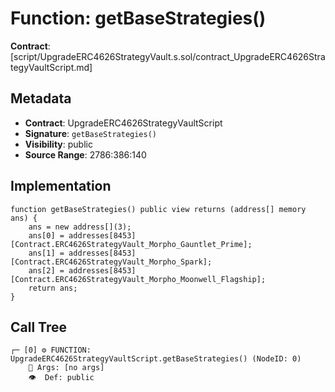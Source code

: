 # Function: getBaseStrategies()

**Contract**: [script/UpgradeERC4626StrategyVault.s.sol/contract_UpgradeERC4626StrategyVaultScript.md]

## Metadata

- **Contract**: UpgradeERC4626StrategyVaultScript
- **Signature**: `getBaseStrategies()`
- **Visibility**: public
- **Source Range**: 2786:386:140

## Implementation

```solidity
function getBaseStrategies() public view returns (address[] memory ans) {
    ans = new address[](3);
    ans[0] = addresses[8453][Contract.ERC4626StrategyVault_Morpho_Gauntlet_Prime];
    ans[1] = addresses[8453][Contract.ERC4626StrategyVault_Morpho_Spark];
    ans[2] = addresses[8453][Contract.ERC4626StrategyVault_Morpho_Moonwell_Flagship];
    return ans;
}
```

## Call Tree

```
┌─ [0] ⚙️ FUNCTION: UpgradeERC4626StrategyVaultScript.getBaseStrategies() (NodeID: 0)
    💬 Args: [no args]
    👁️  Def: public
```

